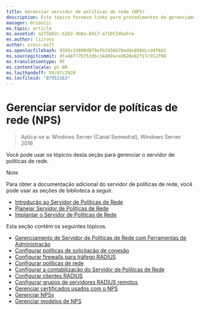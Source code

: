 ```yaml
---
title: Gerenciar servidor de políticas de rede (NPS)
description: Este tópico fornece links para procedimentos de gerenciamento para o servidor de políticas de rede no Windows Server 2016 e inclui links para diretrizes adicionais sobre o NPS.
manager: brianlic
ms.topic: article
ms.assetid: a275b02c-62b3-4b8a-8417-a710f24bebfe
ms.author: lizross
author: eross-msft
ms.openlocfilehash: 9395c33600d879efb7450678ad4e856dccd4f683
ms.sourcegitcommit: dfa48f77b751dbc34409aced628eb2f17c912f08
ms.translationtype: MT
ms.contentlocale: pt-BR
ms.lasthandoff: 08/07/2020
ms.locfileid: "87952163"
---
```

# <a name="manage-network-policy-server-nps"></a>Gerenciar servidor de políticas de rede (NPS)

>Aplica-se a: Windows Server (Canal Semestral), Windows Server 2016

Você pode usar os tópicos desta seção para gerenciar o servidor de políticas de rede.

>[!NOTE]
>Para obter a documentação adicional do servidor de políticas de rede, você pode usar as seções de biblioteca a seguir.
>- [Introdução ao Servidor de Políticas de Rede](nps-getstart-top.md)
>- [Planejar Servidor de Políticas de Rede](nps-plan-top.md)
>- [Implantar o Servidor de Políticas de Rede](nps-deploy.md)

Esta seção contém os seguintes tópicos.

- [Gerenciamento de Servidor de Políticas de Rede com Ferramentas de Administração](nps-admintools.md)
- [Configurar políticas de solicitação de conexão](nps-crp-configure.md)
- [Configurar firewalls para tráfego RADIUS](nps-firewalls-configure.md)
- [Configurar políticas de rede](nps-np-configure.md)
- [Configurar a contabilização do Servidor de Políticas de Rede](nps-accounting-configure.md)
- [Configurar clientes RADIUS](nps-radius-clients-configure.md)
- [Configurar grupos de servidores RADIUS remotos](nps-crp-rrsg-configure.md)
- [Gerenciar certificados usados com o NPS](nps-manage-certificates.md)
- [Gerenciar NPSs](nps-manage-servers.md)
- [Gerenciar modelos de NPS](nps-manage-templates.md)

